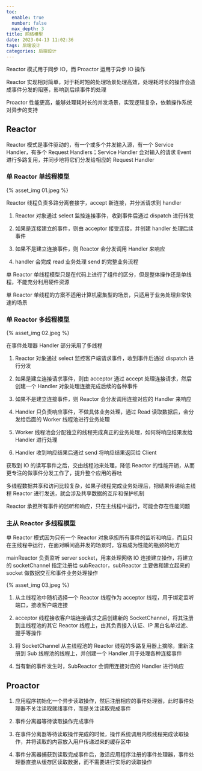 ```yaml
---
toc:
  enable: true
  number: false
  max_depth: 3
title: 网络模型
date: 2023-04-13 11:02:36
tags: 后端设计
categories: 后端设计
---
```


Reactor 模式用于同步 IO，而 Proactor 运用于异步 IO 操作

Reactor 实现相对简单，对于耗时短的处理场景处理高效，处理耗时长的操作会造成事件分发的阻塞，影响到后续事件的处理

Proactor 性能更高，能够处理耗时长的并发场景，实现逻辑复杂，依赖操作系统对异步的支持

## Reactor

Reactor 模式是事件驱动的，有一个或多个并发输入源，有一个 Service Handler，有多个 Request Handlers；Service Handler 会对输入的请求 Event 进行多路复用，并同步地将它们分发给相应的 Request Handler

### 单 Reactor 单线程模型

{% asset_img 01.jpeg %}

Reactor 线程负责多路分离套接字，accept 新连接，并分派请求到 handler

1. Reactor 对象通过 select 监控连接事件，收到事件后通过 dispatch 进行转发

2. 如果是连接建立的事件，则由 acceptor 接受连接，并创建 handler 处理后续事件

3. 如果不是建立连接事件，则 Reactor 会分发调用 Handler 来响应

4. handler 会完成 read 业务处理 send 的完整业务流程

单 Reactor 单线程模型只是在代码上进行了组件的区分，但是整体操作还是单线程，不能充分利用硬件资源

单 Reactor 单线程的方案不适用计算机密集型的场景，只适用于业务处理非常快速的场景

### 单 Reactor 多线程模型

{% asset_img 02.jpeg %}

在事件处理器 Handler 部分采用了多线程

1. Reactor 对象通过 select 监控客户端请求事件，收到事件后通过 dispatch 进行分发

2. 如果是建立连接请求事件，则由 acceptor 通过 accept 处理连接请求，然后创建一个 Handler 对象处理连接完成后续的各种事件

3. 如果不是建立连接事件，则 Reactor 会分发调用连接对应的 Handler 来响应

4. Handler 只负责响应事件，不做具体业务处理，通过 Read 读取数据后，会分发给后面的 Worker 线程池进行业务处理

5. Worker 线程池会分配独立的线程完成真正的业务处理，如何将响应结果发给 Handler 进行处理

6. Handler 收到响应结果后通过 send 将响应结果返回给 Client

获取到 IO 的读写事件之后，交由线程池来处理，降低 Reactor 的性能开销，从而更专注的做事件分发工作了，提升整个应用的吞吐

多线程数据共享和访问比较复杂，如果子线程完成业务处理后，把结果传递给主线程 Reactor 进行发送，就会涉及共享数据的互斥和保护机制

Reactor 承担所有事件的监听和响应，只在主线程中运行，可能会存在性能问题

### 主从 Reactor 多线程模型

单 Reactor 模式因为只有一个 Reactor 对象承担所有事件的监听和响应，而且只在主线程中运行，在面对瞬间高并发的场景时，容易成为性能的瓶颈的地方

mainReactor 负责监听 server socket，用来处理网络 IO 连接建立操作，将建立的 socketChannel 指定注册给 subReactor，subReactor 主要做和建立起来的 socket 做数据交互和事件业务处理操作

{% asset_img 03.jpeg %}

1. 从主线程池中随机选择一个 Reactor 线程作为 acceptor 线程，用于绑定监听端口，接收客户端连接

2. acceptor 线程接收客户端连接请求之后创建新的 SocketChannel，将其注册到主线程池的其它 Reactor 线程上，由其负责接入认证、IP 黑白名单过滤、握手等操作

3. 将 SocketChannel 从主线程池的 Reactor 线程的多路复用器上摘除，重新注册到 Sub 线程池的线程上，并创建一个 Handler 用于处理各种连接事件

4. 当有新的事件发生时，SubReactor 会调用连接对应的 Handler 进行响应

## Proactor

1. 应用程序初始化一个异步读取操作，然后注册相应的事件处理器，此时事件处理器不关注读取就绪事件，而是关注读取完成事件

2. 事件分离器等待读取操作完成事件

3. 在事件分离器等待读取操作完成的时候，操作系统调用内核线程完成读取操作，并将读取的内容放入用户传递过来的缓存区中

4. 事件分离器捕获到读取完成事件后，激活应用程序注册的事件处理器，事件处理器直接从缓存区读取数据，而不需要进行实际的读取操作